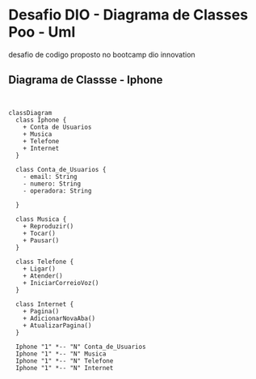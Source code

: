 # Desafio DIO - Diagrama de Classes Poo - Uml
desafio de codigo proposto no bootcamp dio innovation

## Diagrama de Classse - Iphone

```mermaid


classDiagram
  class Iphone {
    + Conta de Usuarios
    + Musica
    + Telefone
    + Internet
  }

  class Conta_de_Usuarios {
    - email: String
    - numero: String
    - operadora: String
    
  }

  class Musica {
    + Reproduzir()
    + Tocar()
    + Pausar()
  }

  class Telefone {
    + Ligar()
    + Atender()
    + IniciarCorreioVoz()
  }

  class Internet {
    + Pagina()
    + AdicionarNovaAba()
    + AtualizarPagina()
  }

  Iphone "1" *-- "N" Conta_de_Usuarios
  Iphone "1" *-- "N" Musica
  Iphone "1" *-- "N" Telefone
  Iphone "1" *-- "N" Internet


```
